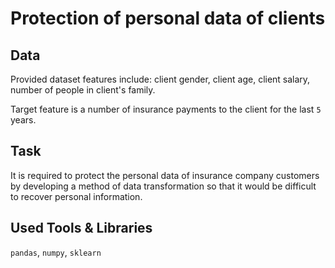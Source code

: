 # Protection of personal data of clients

## Data

Provided dataset features include: client gender, client age, client salary, number of people in client's family.

Target feature is a number of insurance payments to the client for the last `5` years.

## Task

It is required to protect the personal data of insurance company customers by developing a method of data transformation so that it would be difficult to recover personal information.

## Used Tools & Libraries
`pandas`, `numpy`, `sklearn`
